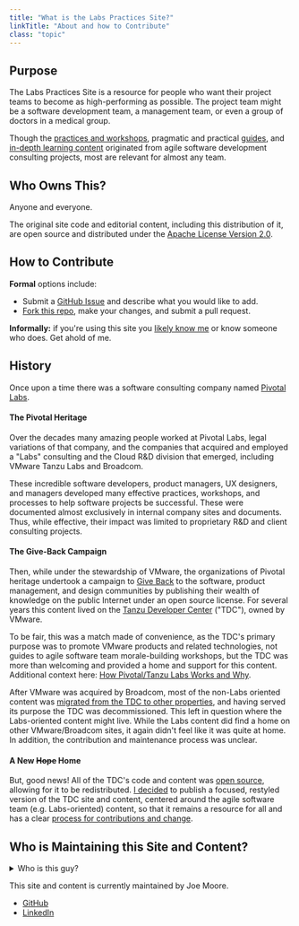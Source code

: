 ```yaml
---
title: "What is the Labs Practices Site?"
linkTitle: "About and how to Contribute"
class: "topic"
---
```


## Purpose

The Labs Practices Site is a resource for people who want their project teams to become as high-performing as possible. The project team might be a software development team, a management team, or even a group of doctors in a medical group.

Though the [practices and workshops](/practices), pragmatic and practical [guides](/guides), and [in-depth learning content](/learningpaths) originated from agile software development consulting projects, most are relevant for almost any team.

## Who Owns This?

Anyone and everyone.

The original site code and editorial content, including this distribution of it, are open source and distributed under the [Apache License Version 2.0](https://github.com/joemoore/labs-practices-site/blob/main/LICENSE).

<a name="contribute"></a>

## How to Contribute

**Formal** options include:

- Submit a [GitHub Issue](https://github.com/joemoore/labs-practices-site/issues) and describe what you would like to add.
- [Fork this repo](https://github.com/joemoore/labs-practices-site/fork), make your changes, and submit a pull request.

**Informally:** if you're using this site you [likely know me](#who) or know someone who does. Get ahold of me.

## History

Once upon a time there was a software consulting company named [Pivotal Labs](https://en.wikipedia.org/wiki/Pivotal_Labs).

#### The Pivotal Heritage

Over the decades many amazing people worked at Pivotal Labs, legal variations of that company, and the companies that acquired and employed a "Labs" consulting and the Cloud R&D division that emerged, including VMware Tanzu Labs and Broadcom.

These incredible software developers, product managers, UX designers, and managers developed many effective practices, workshops, and processes to help software projects be successful. These were documented almost exclusively in internal company sites and documents. Thus, while effective, their impact was limited to proprietary R&D and client consulting projects.

#### The Give-Back Campaign

Then, while under the stewardship of VMware, the organizations of Pivotal heritage undertook a campaign to [Give Back](/learningpaths/application-development-how-we-work/share-knowledge/) to the software, product management, and design communities by publishing their wealth of knowledge on the public Internet under an open source license. For several years this content lived on the [Tanzu Developer Center](/) ("TDC"), owned by VMware.

To be fair, this was a match made of convenience, as the TDC's primary purpose was to promote VMware products and related technologies, not guides to agile software team morale-building workshops, but the TDC was more than welcoming and provided a home and support for this content. Additional context here: [How Pivotal/Tanzu Labs Works and Why](/learningpaths/application-development-how-we-work/).

After VMware was acquired by Broadcom, most of the non-Labs oriented content was [migrated from the TDC to other properties](https://github.com/vmware-tanzu/tanzu-dev-portal/pull/2929), and having served its purpose the TDC was decommissioned. This left in question where the Labs-oriented content might live. While the Labs content did find a home on other VMware/Broadcom sites, it again didn't feel like it was quite at home. In addition, the contribution and maintenance process was unclear.

#### A New ~~Hope~~ Home

But, good news! All of the TDC's code and content was [open source](https://github.com/joemoore/tanzu-dev-portal/blob/main/LICENSE), allowing for it to be redistributed. [I decided](#who) to publish a focused, restyled version of the TDC site and content, centered around the agile software team (e.g. Labs-oriented) content, so that it remains a resource for all and has a clear [process for contributions and change](#contribute).

<a name="who"></a>

## Who is Maintaining this Site and Content?

<details>
  <summary>Who is this guy?</summary>

![](https://avatars.githubusercontent.com/u/13995)

</details>

This site and content is currently maintained by Joe Moore.

- [GitHub](https://github.com/joemoore)
- [LinkedIn](https://www.linkedin.com/in/josephlmoore/)
